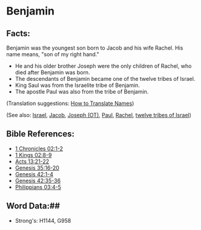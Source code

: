 # Benjamin #

## Facts: ##

Benjamin was the youngest son born to Jacob and his wife Rachel. His name means, "son of my right hand."

* He and his older brother Joseph were the only children of Rachel, who died after Benjamin was born.
* The descendants of Benjamin became one of the twelve tribes of Israel.
* King Saul was from the Israelite tribe of Benjamin.
* The apostle Paul was also from the tribe of Benjamin.

(Translation suggestions: [How to Translate Names](rc://en/ta/man/translate/translate-names))

(See also: [Israel](../other/israel.md), [Jacob](../other/jacob.md), [Joseph (OT)](../other/josephot.md), [Paul](../other/paul.md), [Rachel](../other/rachel.md), [twelve tribes of Israel](../other/12tribesofisrael.md))

## Bible References: ##

* [1 Chronicles 02:1-2](rc://en/tn/help/1ch/02/01)
* [1 Kings 02:8-9](rc://en/tn/help/1ki/02/08)
* [Acts 13:21-22](rc://en/tn/help/act/13/21)
* [Genesis 35:16-20](rc://en/tn/help/gen/35/16)
* [Genesis 42:1-4](rc://en/tn/help/gen/42/01)
* [Genesis 42:35-36](rc://en/tn/help/gen/42/35)
* [Philippians 03:4-5](rc://en/tn/help/php/03/04)

## Word Data:##

* Strong's: H1144, G958

